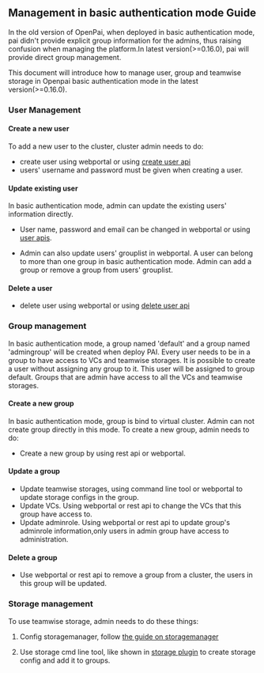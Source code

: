 ##  Management in basic authentication mode Guide

  
In the old version of OpenPai, when deployed in basic authentication mode, pai
didn't provide explicit group information for the admins, thus raising confusion when managing the platform.In latest version(>=0.16.0), pai will provide direct group management.

This document will introduce how to manage user, group and teamwise storage in Openpai basic authentication mode in the latest version(>=0.16.0).

    
### User Management
#### Create a new user

  

To add a new user to the cluster, cluster admin needs to do:

  
- create user using webportal or using [create user api](https://redocly.github.io/redoc/?url=https://raw.githubusercontent.com/microsoft/pai/master/src/rest-server/docs/swagger.yaml#operation/createUser)
- users' username and password must be given when creating a user. 

  
#### Update existing user


In basic authentication mode, admin can update the existing users' information directly.


- User name, password and email can be changed in webportal or using [user apis](https://redocly.github.io/redoc/?url=https://raw.githubusercontent.com/microsoft/pai/master/src/rest-server/docs/swagger.yaml#tag/user).

  
- Admin can also update users' grouplist in webportal. A user can belong to  more than one group in basic authentication mode. Admin can add a group or remove a group from users' grouplist.
#### Delete a user
- delete user using webportal or using [delete user api](https://redocly.github.io/redoc/?url=https://raw.githubusercontent.com/microsoft/pai/master/src/rest-server/docs/swagger.yaml#operation/deleteUser)
  

### Group management

  
In basic authentication mode, a group named 'default' and a group named 'admingroup' will be created when deploy PAI. Every user needs to be in a group to have access to VCs and teamwise storages.
It is possible to create a user without assigning any  group to it. This user will be assigned to group default. Groups that are admin  have access to all the VCs and teamwise storages.

#### Create a new group

In basic authentication mode, group is bind to virtual cluster. Admin can not create group directly in this mode. To create a new group, admin needs to do:
-  Create a new group by using rest api or webportal.

#### Update a group

- Update teamwise storages, using command line tool or webportal to update storage configs in the group.
- Update VCs. Using webportal or rest api to change the VCs that this group have access to.
- Update adminrole. Using webportal or rest api to update group's adminrole information,only users in admin group have access to administration.

#### Delete a group

- Use webportal or rest api to remove a group from a cluster, the users in this group will be updated.


### Storage management
  

To use teamwise storage, admin needs to do these things:

  
1. Config storagemanager, follow [the guide on storagemanager](https://github.com/microsoft/pai/tree/master/src/storage-manager)

  
2. Use storage cmd line tool, like shown in [storage plugin](https://github.com/microsoft/pai/blob/master/contrib/storage_plugin/README.MD)  to create storage config and add it to groups.
  
